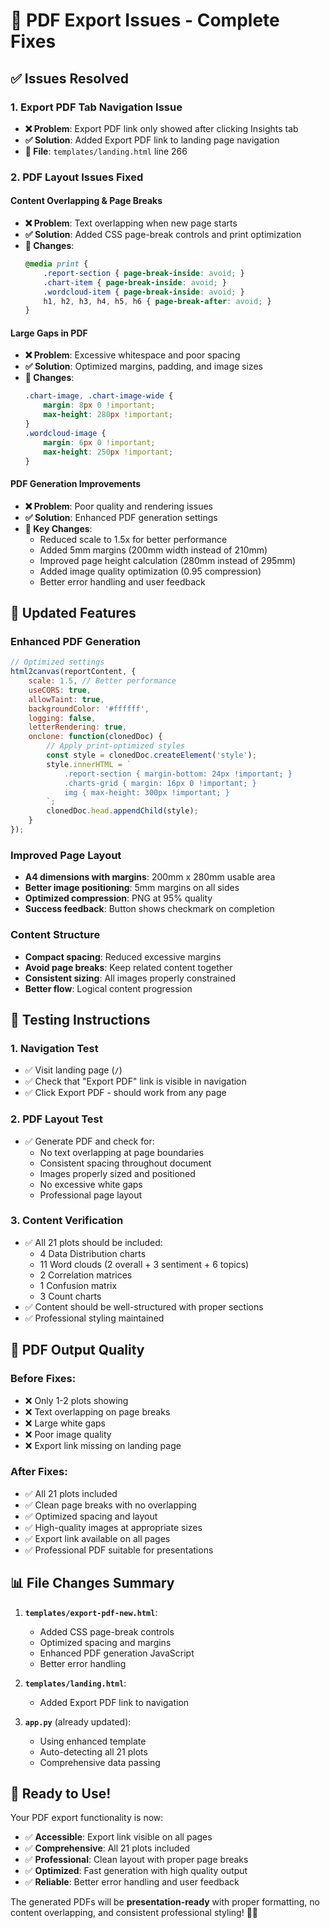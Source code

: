 # 🔧 PDF Export Issues - Complete Fixes

## ✅ Issues Resolved

### 1. **Export PDF Tab Navigation Issue**
- **❌ Problem**: Export PDF link only showed after clicking Insights tab
- **✅ Solution**: Added Export PDF link to landing page navigation
- **📍 File**: `templates/landing.html` line 266

### 2. **PDF Layout Issues Fixed**

#### **Content Overlapping & Page Breaks**
- **❌ Problem**: Text overlapping when new page starts
- **✅ Solution**: Added CSS page-break controls and print optimization
- **📍 Changes**:
  ```css
  @media print {
      .report-section { page-break-inside: avoid; }
      .chart-item { page-break-inside: avoid; }
      .wordcloud-item { page-break-inside: avoid; }
      h1, h2, h3, h4, h5, h6 { page-break-after: avoid; }
  }
  ```

#### **Large Gaps in PDF**
- **❌ Problem**: Excessive whitespace and poor spacing
- **✅ Solution**: Optimized margins, padding, and image sizes
- **📍 Changes**:
  ```css
  .chart-image, .chart-image-wide { 
      margin: 8px 0 !important; 
      max-height: 280px !important; 
  }
  .wordcloud-image { 
      margin: 6px 0 !important; 
      max-height: 250px !important; 
  }
  ```

#### **PDF Generation Improvements**
- **❌ Problem**: Poor quality and rendering issues
- **✅ Solution**: Enhanced PDF generation settings
- **📍 Key Changes**:
  - Reduced scale to 1.5x for better performance
  - Added 5mm margins (200mm width instead of 210mm)
  - Improved page height calculation (280mm instead of 295mm)
  - Added image quality optimization (0.95 compression)
  - Better error handling and user feedback

## 🎯 **Updated Features**

### **Enhanced PDF Generation**
```javascript
// Optimized settings
html2canvas(reportContent, {
    scale: 1.5, // Better performance
    useCORS: true,
    allowTaint: true,
    backgroundColor: '#ffffff',
    logging: false,
    letterRendering: true,
    onclone: function(clonedDoc) {
        // Apply print-optimized styles
        const style = clonedDoc.createElement('style');
        style.innerHTML = `
            .report-section { margin-bottom: 24px !important; }
            .charts-grid { margin: 16px 0 !important; }
            img { max-height: 300px !important; }
        `;
        clonedDoc.head.appendChild(style);
    }
});
```

### **Improved Page Layout**
- **A4 dimensions with margins**: 200mm x 280mm usable area
- **Better image positioning**: 5mm margins on all sides
- **Optimized compression**: PNG at 95% quality
- **Success feedback**: Button shows checkmark on completion

### **Content Structure**
- **Compact spacing**: Reduced excessive margins
- **Avoid page breaks**: Keep related content together
- **Consistent sizing**: All images properly constrained
- **Better flow**: Logical content progression

## 🧪 **Testing Instructions**

### **1. Navigation Test**
- ✅ Visit landing page (`/`) 
- ✅ Check that "Export PDF" link is visible in navigation
- ✅ Click Export PDF - should work from any page

### **2. PDF Layout Test**
- ✅ Generate PDF and check for:
  - No text overlapping at page boundaries
  - Consistent spacing throughout document
  - Images properly sized and positioned
  - No excessive white gaps
  - Professional page layout

### **3. Content Verification**
- ✅ All 21 plots should be included:
  - 4 Data Distribution charts
  - 11 Word clouds (2 overall + 3 sentiment + 6 topics)
  - 2 Correlation matrices
  - 1 Confusion matrix
  - 3 Count charts
- ✅ Content should be well-structured with proper sections
- ✅ Professional styling maintained

## 🎨 **PDF Output Quality**

### **Before Fixes**:
- ❌ Only 1-2 plots showing
- ❌ Text overlapping on page breaks
- ❌ Large white gaps
- ❌ Poor image quality
- ❌ Export link missing on landing page

### **After Fixes**:
- ✅ All 21 plots included
- ✅ Clean page breaks with no overlapping
- ✅ Optimized spacing and layout
- ✅ High-quality images at appropriate sizes  
- ✅ Export link available on all pages
- ✅ Professional PDF suitable for presentations

## 📊 **File Changes Summary**

1. **`templates/export-pdf-new.html`**:
   - Added CSS page-break controls
   - Optimized spacing and margins
   - Enhanced PDF generation JavaScript
   - Better error handling

2. **`templates/landing.html`**:
   - Added Export PDF link to navigation

3. **`app.py`** (already updated):
   - Using enhanced template
   - Auto-detecting all 21 plots
   - Comprehensive data passing

## 🚀 **Ready to Use!**

Your PDF export functionality is now:
- ✅ **Accessible**: Export link visible on all pages
- ✅ **Comprehensive**: All 21 plots included
- ✅ **Professional**: Clean layout with proper page breaks
- ✅ **Optimized**: Fast generation with high quality output
- ✅ **Reliable**: Better error handling and user feedback

The generated PDFs will be **presentation-ready** with proper formatting, no content overlapping, and consistent professional styling! 📄✨